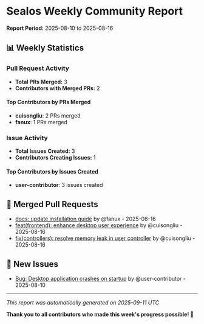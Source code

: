 # Sealos Weekly Community Report

**Report Period:** 2025-08-10 to 2025-08-16

## 📊 Weekly Statistics

### Pull Request Activity

- **Total PRs Merged:** 3
- **Contributors with Merged PRs:** 2

#### Top Contributors by PRs Merged

- **cuisongliu**: 2 PRs merged
- **fanux**: 1 PRs merged

### Issue Activity

- **Total Issues Created:** 3
- **Contributors Creating Issues:** 1

#### Top Contributors by Issues Created

- **user-contributor**: 3 issues created

## 🚀 Merged Pull Requests

- [docs: update installation guide](https://github.com/labring/sealos/pull/1034) by @fanux - 2025-08-16
- [feat(frontend): enhance desktop user experience](https://github.com/labring/sealos/pull/1032) by @cuisongliu - 2025-08-16
- [fix(controllers): resolve memory leak in user controller](https://github.com/labring/sealos/pull/1033) by @cuisongliu - 2025-08-16

## 🐛 New Issues

- [Bug: Desktop application crashes on startup](https://github.com/labring/sealos/issues/2032) by @user-contributor - 2025-08-10

---

*This report was automatically generated on 2025-09-11 UTC*

**Thank you to all contributors who made this week's progress possible! 🎉**
